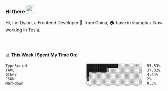 ### Hi there <img src="https://media.giphy.com/media/hvRJCLFzcasrR4ia7z/giphy.gif" width="25px">

<!-- ![visitors](https://visitor-badge.glitch.me/badge?page_id=dislfyer.dislfyer) -->

Hi, I'm Dylan, a Frontend Developer 🚀 from China, 🏠 base in shanghai. Now working in Tesla.

<br/>
<br/>

📊 **This Week I Spent My Time On:**


<!--START_SECTION:waka-->

```text
TypeScript                          ██████████████░░░░░░░░░░░  55.53%
YAML                                █████████▒░░░░░░░░░░░░░░░  37.32%
Other                               █░░░░░░░░░░░░░░░░░░░░░░░░  4.44%
JSON                                ▓░░░░░░░░░░░░░░░░░░░░░░░░  2%
Markdown                            ░░░░░░░░░░░░░░░░░░░░░░░░░  0.3%
```

<!--END_SECTION:waka-->

<!--
**About Me:**
 -->
